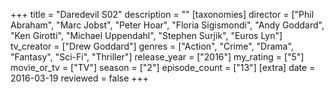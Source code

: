 +++
title = "Daredevil S02"
description = ""
[taxonomies]
director = ["Phil Abraham", "Marc Jobst", "Peter Hoar", "Floria Sigismondi", "Andy Goddard", "Ken Girotti", "Michael Uppendahl", "Stephen Surjik", "Euros Lyn"] 
tv_creator = ["Drew Goddard"]
genres = ["Action", "Crime", "Drama", "Fantasy", "Sci-Fi", "Thriller"]
release_year = ["2016"]
my_rating = ["5"]
movie_or_tv = ["TV"]
season = ["2"]
episode_count = ["13"]
[extra]
date = 2016-03-19
reviewed = false
+++
